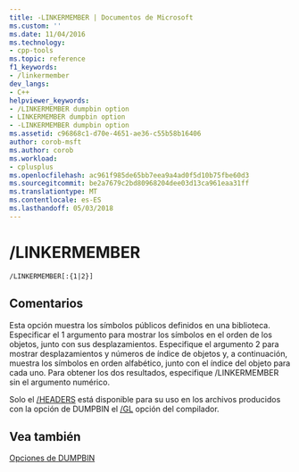 ```yaml
---
title: -LINKERMEMBER | Documentos de Microsoft
ms.custom: ''
ms.date: 11/04/2016
ms.technology:
- cpp-tools
ms.topic: reference
f1_keywords:
- /linkermember
dev_langs:
- C++
helpviewer_keywords:
- /LINKERMEMBER dumpbin option
- LINKERMEMBER dumpbin option
- -LINKERMEMBER dumpbin option
ms.assetid: c96868c1-d70e-4651-ae36-c55b58b16406
author: corob-msft
ms.author: corob
ms.workload:
- cplusplus
ms.openlocfilehash: ac961f985de65bb7eea9a4ad0f5d10b75fbe60d3
ms.sourcegitcommit: be2a7679c2bd80968204dee03d13ca961eaa31ff
ms.translationtype: MT
ms.contentlocale: es-ES
ms.lasthandoff: 05/03/2018
---
```

# <a name="linkermember"></a>/LINKERMEMBER
```  
/LINKERMEMBER[:{1|2}]  
```  
  
## <a name="remarks"></a>Comentarios  
 Esta opción muestra los símbolos públicos definidos en una biblioteca. Especificar el 1 argumento para mostrar los símbolos en el orden de los objetos, junto con sus desplazamientos. Especifique el argumento 2 para mostrar desplazamientos y números de índice de objetos y, a continuación, muestra los símbolos en orden alfabético, junto con el índice del objeto para cada uno. Para obtener los dos resultados, especifique /LINKERMEMBER sin el argumento numérico.  
  
 Solo el [/HEADERS](../../build/reference/headers.md) está disponible para su uso en los archivos producidos con la opción de DUMPBIN el [/GL](../../build/reference/gl-whole-program-optimization.md) opción del compilador.  
  
## <a name="see-also"></a>Vea también  
 [Opciones de DUMPBIN](../../build/reference/dumpbin-options.md)